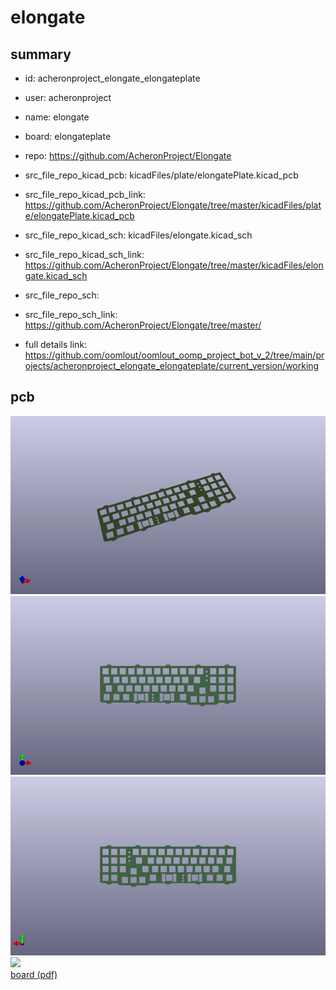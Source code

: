 # elongate
 
## summary 
* id: acheronproject_elongate_elongateplate
* user: acheronproject
* name: elongate
* board: elongateplate
* repo: https://github.com/AcheronProject/Elongate
* src_file_repo_kicad_pcb: kicadFiles/plate/elongatePlate.kicad_pcb
* src_file_repo_kicad_pcb_link: https://github.com/AcheronProject/Elongate/tree/master/kicadFiles/plate/elongatePlate.kicad_pcb
* src_file_repo_kicad_sch: kicadFiles/elongate.kicad_sch
* src_file_repo_kicad_sch_link: https://github.com/AcheronProject/Elongate/tree/master/kicadFiles/elongate.kicad_sch

* src_file_repo_sch: 
* src_file_repo_sch_link: https://github.com/AcheronProject/Elongate/tree/master/
* full details link: https://github.com/oomlout/oomlout_oomp_project_bot_v_2/tree/main/projects/acheronproject_elongate_elongateplate/current_version/working  


## pcb  
![](working_3d_600.png) 
![](working_3d_front_600.png)  
![](working_3d_back_600.png)  
![](working_600.png)  
[board (pdf)](working.pdf)  




